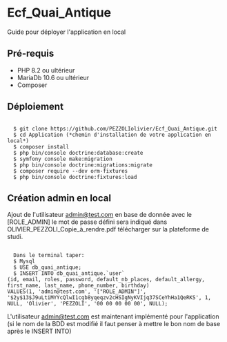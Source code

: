 # Ecf_Quai_Antique

Guide pour déployer l'application en local

## Pré-requis
- PHP 8.2 ou ultérieur
- MariaDb 10.6 ou ultérieur
- Composer

## Déploiement
<pre><code>
  $ git clone https://github.com/PEZZOLIolivier/Ecf_Quai_Antique.git
  $ cd Application (*chemin d'installation de votre application en local*)
  $ composer install
  $ php bin/console doctrine:database:create
  $ symfony console make:migration
  $ php bin/console doctrine:migrations:migrate
  $ composer require --dev orm-fixtures
  $ php bin/console doctrine:fixtures:load
</code></pre>

## Création admin en local
  Ajout de l'utilisateur admin@test.com en base de donnée avec le [ROLE_ADMIN]
  le mot de passe défini sera indiqué dans OLIVIER_PEZZOLI_Copie_à_rendre.pdf télécharger sur la plateforme de studi.
<pre><code>
  Dans le terminal taper:
  $ Mysql
  $ USE db_quai_antique;
  $ INSERT INTO db_quai_antique.`user`
(id, email, roles, password, default_nb_places, default_allergy, first_name, last_name, phone_number, birthday)
VALUES(1, 'admin@test.com', '["ROLE_ADMIN"]', '$2y$13$J9uLtiMYYcQlwI1cgb8yqeqzv2cHSIgNyKVIjq37SCeYhHa1QeRKS', 1, NULL, 'Olivier', 'PEZZOLI', '00 00 00 00 00', NULL); 
</code></pre>
  
  L'utilisateur admin@test.com est maintenant implémenté pour l'application (si le nom de la BDD est modifié il faut penser à mettre le bon nom de base après le INSERT INTO)


